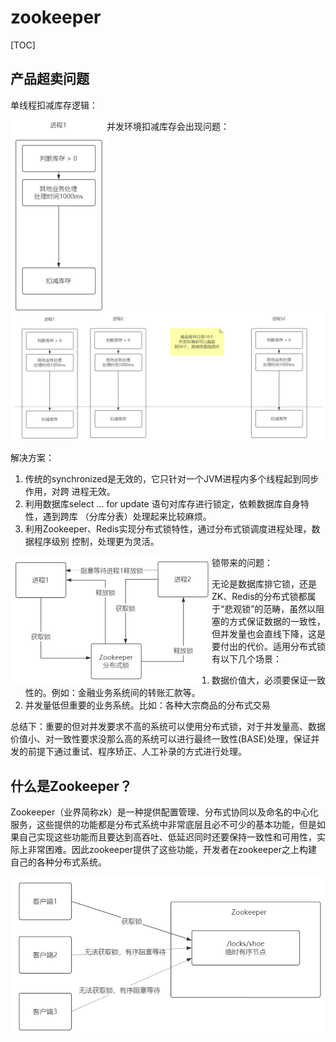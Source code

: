 # zookeeper

[TOC]



## 产品超卖问题

单线程扣减库存逻辑：

<img align="left" src="assets/image-20211005101144964.png" alt="image-20211005101144964" style="zoom:50%;" />

并发环境扣减库存会出现问题：

![image-20211005101326457](assets/image-20211005101326457.png)

解决方案：

1. 传统的synchronized是无效的，它只针对一个JVM进程内多个线程起到同步作用，对跨
   进程无效。
2. 利用数据库select ... for update 语句对库存进行锁定，依赖数据库自身特性，遇到跨库
   （分库分表）处理起来比较麻烦。
3. 利用Zookeeper、Redis实现分布式锁特性，通过分布式锁调度进程处理，数据程序级别
   控制，处理更为灵活。  

<img align="left" src="assets/image-20211005101416922.png" alt="image-20211005101416922" style="zoom:50%;" />

锁带来的问题：

无论是数据库排它锁，还是ZK、Redis的分布式锁都属于“悲观锁”的范畴，虽然以阻塞的方式保证数据的一致性，但并发量也会直线下降，这是要付出的代价。适用分布式锁有以下几个场景：

1. 数据价值大，必须要保证一致性的。例如：金融业务系统间的转账汇款等。
2. 并发量低但重要的业务系统。比如：各种大宗商品的分布式交易

总结下：重要的但对并发要求不高的系统可以使用分布式锁，对于并发量高、数据价值小、对一致性要求没那么高的系统可以进行最终一致性(BASE)处理，保证并发的前提下通过重试、程序矫正、人工补录的方式进行处理。  



## 什么是Zookeeper？  

Zookeeper（业界简称zk）是一种提供配置管理、分布式协同以及命名的中心化服务，这些提供的功能都是分布式系统中非常底层且必不可少的基本功能，但是如果自己实现这些功能而且要达到高吞吐、低延迟同时还要保持一致性和可用性，实际上非常困难。因此zookeeper提供了这些功能，开发者在zookeeper之上构建自己的各种分布式系统。  

<img align="left" src="assets/image-20211005102817857.png" alt="image-20211005102817857" style="zoom: 70%;" />